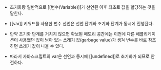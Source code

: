 - 초기화랑 일반적으로 [[변수(Variable)]]가 선언된 이후 최초로 값을 할당하는 것을 말한다.

- [[var]] 키워드를 사용한 변수 선언은 선언 단계와 초기화 단계가 동시에 진행된다.

- 만약 초기화 단계를 거치지 않으면 확보된 메모리 공간에는 이전에 다른 애플리케이션이 사용했던 값이 남아 있는 쓰레기 값(garbage value)가 생겨 변수를 바로 참조하면 쓰레기 값이 나올 수 있다.

- 따라서 자바스크립트의 var은 선언과 동시에 [[undefined]]로 초기화가 되므로 안전하다.